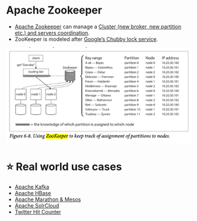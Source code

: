 # Apache Zookeeper
- [Apache Zookeeper](https://zookeeper.apache.org/) can manage a [Cluster (new broker, new partition etc.) and servers coordination](Readme.md).
- ZooKeeper is modeled after [Google’s Chubby lock service](https://people.cs.rutgers.edu/~pxk/417/notes/chubby.html).

![img.png](assets/zookeeper_cluster_meta_data.png)

# :star: Real world use cases
- [Apache Kafka](../4_MessageBrokersEDA/Kafka/Readme.md#zookeeper)
- [Apache HBase](../3_Databases/11_WideColumn-Databases/ApacheHBase.md)
- [Apache Marathon & Mesos](../9_Container&Orchestration/ApacheMarathon&Mesos.md)
- [Apache SolrCloud](../3_Databases/9_Search-Databases/ApacheSolr.md)
- [Twitter Hit Counter](../0_UseCaseDesigns/HitCounterDesignTwitter/Readme.md)